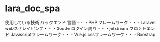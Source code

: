 # lara_doc_spa
使用している技術
バックエンド
言語・・・PHP
フレームワーク・・・Laravel
webスクレイピング・・・Goutte
ログイン周り・・・jetstream
フロントエンド
Javascriptフレームワーク・・・Vue.js
cssフレームワーク・・・Boostrap
